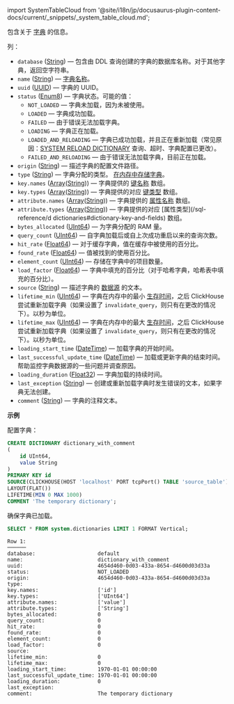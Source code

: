 import SystemTableCloud from '@site/i18n/jp/docusaurus-plugin-content-docs/current/_snippets/_system_table_cloud.md';

<SystemTableCloud/>

包含关于 [字典](../../sql-reference/dictionaries/index.md) 的信息。

列：

- `database` ([String](../../sql-reference/data-types/string.md)) — 包含由 DDL 查询创建的字典的数据库名称。对于其他字典，返回空字符串。
- `name` ([String](../../sql-reference/data-types/string.md)) — [字典名称](../../sql-reference/dictionaries/index.md)。
- `uuid` ([UUID](../../sql-reference/data-types/uuid.md)) — 字典的 UUID。
- `status` ([Enum8](../../sql-reference/data-types/enum.md)) — 字典状态。可能的值：
    - `NOT_LOADED` — 字典未加载，因为未被使用。
    - `LOADED` — 字典成功加载。
    - `FAILED` — 由于错误无法加载字典。
    - `LOADING` — 字典正在加载。
    - `LOADED_AND_RELOADING` — 字典已成功加载，并且正在重新加载（常见原因：[SYSTEM RELOAD DICTIONARY](/sql-reference/statements/system#reload-dictionaries) 查询、超时、字典配置已更改）。
    - `FAILED_AND_RELOADING` — 由于错误无法加载字典，目前正在加载。
- `origin` ([String](../../sql-reference/data-types/string.md)) — 描述字典的配置文件路径。
- `type` ([String](../../sql-reference/data-types/string.md)) — 字典分配的类型。 [在内存中存储字典](/sql-reference/dictionaries#storing-dictionaries-in-memory)。
- `key.names` ([Array](../../sql-reference/data-types/array.md)([String](../../sql-reference/data-types/string.md))) — 字典提供的 [键名称](/operations/system-tables/dictionaries) 数组。
- `key.types` ([Array](../../sql-reference/data-types/array.md)([String](../../sql-reference/data-types/string.md))) — 字典提供的对应 [键类型](/sql-reference/dictionaries#dictionary-key-and-fields) 数组。
- `attribute.names` ([Array](../../sql-reference/data-types/array.md)([String](../../sql-reference/data-types/string.md))) — 字典提供的 [属性名称](/sql-reference/dictionaries#dictionary-key-and-fields) 数组。
- `attribute.types` ([Array](../../sql-reference/data-types/array.md)([String](../../sql-reference/data-types/string.md))) — 字典提供的对应 [属性类型](/sql-reference/d dictionaries#dictionary-key-and-fields) 数组。
- `bytes_allocated` ([UInt64](/sql-reference/data-types/int-uint#integer-ranges)) — 为字典分配的 RAM 量。
- `query_count` ([UInt64](/sql-reference/data-types/int-uint#integer-ranges)) — 自字典加载后或自上次成功重启以来的查询次数。
- `hit_rate` ([Float64](../../sql-reference/data-types/float.md)) — 对于缓存字典，值在缓存中被使用的百分比。
- `found_rate` ([Float64](../../sql-reference/data-types/float.md)) — 值被找到的使用百分比。
- `element_count` ([UInt64](/sql-reference/data-types/int-uint#integer-ranges)) — 存储在字典中的项目数量。
- `load_factor` ([Float64](../../sql-reference/data-types/float.md)) — 字典中填充的百分比（对于哈希字典，哈希表中填充的百分比）。
- `source` ([String](../../sql-reference/data-types/string.md)) — 描述字典的 [数据源](../../sql-reference/dictionaries/index.md#dictionary-sources) 的文本。
- `lifetime_min` ([UInt64](/sql-reference/data-types/int-uint#integer-ranges)) — 字典在内存中的最小 [生存时间](/sql-reference/dictionaries#refreshing-dictionary-data-using-lifetime)，之后 ClickHouse 尝试重新加载字典（如果设置了 `invalidate_query`，则只有在更改的情况下）。以秒为单位。
- `lifetime_max` ([UInt64](/sql-reference/data-types/int-uint#integer-ranges)) — 字典在内存中的最大 [生存时间](/sql-reference/dictionaries#refreshing-dictionary-data-using-lifetime)，之后 ClickHouse 尝试重新加载字典（如果设置了 `invalidate_query`，则只有在更改的情况下）。以秒为单位。
- `loading_start_time` ([DateTime](../../sql-reference/data-types/datetime.md)) — 加载字典的开始时间。
- `last_successful_update_time` ([DateTime](../../sql-reference/data-types/datetime.md)) — 加载或更新字典的结束时间。帮助监控字典数据源的一些问题并调查原因。
- `loading_duration` ([Float32](../../sql-reference/data-types/float.md)) — 字典加载的持续时间。
- `last_exception` ([String](../../sql-reference/data-types/string.md)) — 创建或重新加载字典时发生错误的文本，如果字典无法创建。
- `comment` ([String](../../sql-reference/data-types/string.md)) — 字典的注释文本。

**示例**

配置字典：

```sql
CREATE DICTIONARY dictionary_with_comment
(
    id UInt64,
    value String
)
PRIMARY KEY id
SOURCE(CLICKHOUSE(HOST 'localhost' PORT tcpPort() TABLE 'source_table'))
LAYOUT(FLAT())
LIFETIME(MIN 0 MAX 1000)
COMMENT 'The temporary dictionary';
```

确保字典已加载。

```sql
SELECT * FROM system.dictionaries LIMIT 1 FORMAT Vertical;
```

```text
Row 1:
──────
database:                    default
name:                        dictionary_with_comment
uuid:                        4654d460-0d03-433a-8654-d4600d03d33a
status:                      NOT_LOADED
origin:                      4654d460-0d03-433a-8654-d4600d03d33a
type:
key.names:                   ['id']
key.types:                   ['UInt64']
attribute.names:             ['value']
attribute.types:             ['String']
bytes_allocated:             0
query_count:                 0
hit_rate:                    0
found_rate:                  0
element_count:               0
load_factor:                 0
source:
lifetime_min:                0
lifetime_max:                0
loading_start_time:          1970-01-01 00:00:00
last_successful_update_time: 1970-01-01 00:00:00
loading_duration:            0
last_exception:
comment:                     The temporary dictionary
```
